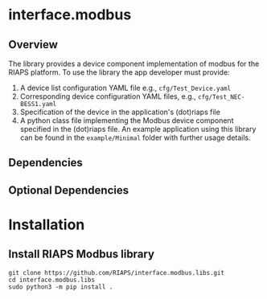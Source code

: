 # interface.modbus

## Overview
The library provides a device component implementation of modbus for the RIAPS platform.
To use the library the app developer must provide:
1. A device list configuration YAML file e.g., `cfg/Test_Device.yaml`
2. Corresponding device configuration YAML files, e.g., `cfg/Test_NEC-BESS1.yaml`
3. Specification of the device in the application's (dot)riaps file
4. A python class file implementing the Modbus device component specified in the (dot)riaps file. 
An example application using this library can be found in the `example/Minimal` folder with further usage details. 


## Dependencies

## Optional Dependencies

# Installation

## Install RIAPS Modbus library
```commandline
git clone https://github.com/RIAPS/interface.modbus.libs.git
cd interface.modbus.libs
sudo python3 -m pip install .
```